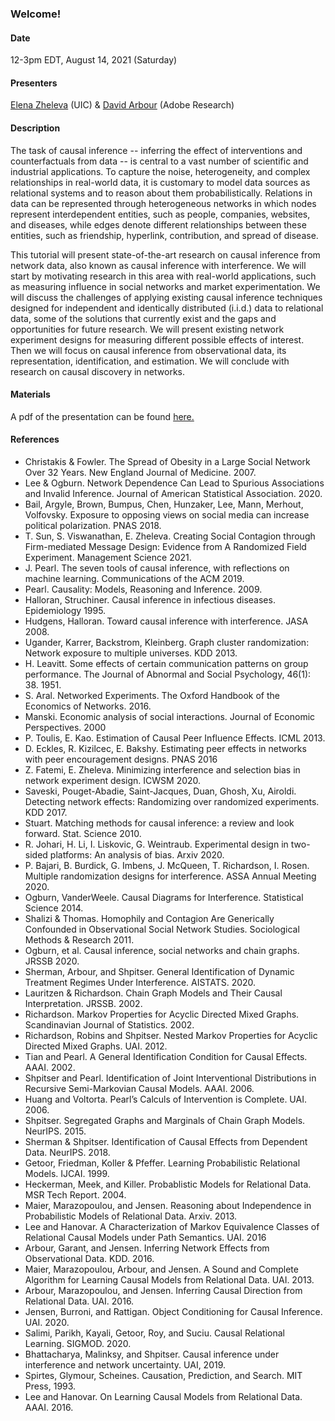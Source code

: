 ### Welcome!

<h4>Date</h4>

12-3pm EDT, August 14, 2021 (Saturday)

<h4>Presenters</h4>

<a href="https://www.cs.uic.edu/~elena/">Elena Zheleva</a>  (UIC) & <a href="https://darbour.github.io">David Arbour</a> (Adobe Research)

<h4>Description</h4>

The task of causal inference -- inferring the effect of interventions and counterfactuals from data -- is central to a vast number of scientific and industrial applications. To capture the noise, heterogeneity, and complex relationships in real-world data, it is customary to model data sources as relational systems and to reason about them probabilistically. Relations in data can be represented through heterogeneous networks in which nodes represent interdependent entities, such as people, companies, websites, and diseases, while edges denote different relationships between these entities, such as friendship, hyperlink, contribution, and spread of disease. <br>

This tutorial will present state-of-the-art research on causal inference from network data, also known as causal inference with interference. We will start by motivating research in this area with real-world applications, such as measuring influence in social networks and market experimentation. We will discuss the challenges of applying existing causal
inference techniques designed for independent and identically distributed (i.i.d.) data to relational data, some of the solutions that currently exist and the gaps and opportunities for future research. We will present existing network experiment designs for measuring different possible effects of interest. Then we will focus on causal inference from observational data, its representation, identification, and estimation. We will conclude with research on causal discovery in networks.

<h4>Materials</h4>

A pdf of the presentation can be found <a href="KDD2021-Tutorial.pdf">here.</a>

<h4>References</h4>

* Christakis & Fowler. The Spread of Obesity in a Large Social Network Over 32 Years. New England Journal of Medicine. 2007.
* Lee & Ogburn. Network Dependence Can Lead to Spurious Associations and Invalid Inference. Journal of American Statistical Association. 2020.
* Bail, Argyle, Brown, Bumpus, Chen, Hunzaker, Lee, Mann, Merhout, Volfovsky. Exposure to opposing views on social media can increase political polarization. PNAS 2018.
* T. Sun, S. Viswanathan, E. Zheleva. Creating Social Contagion through Firm-mediated Message Design: Evidence from A Randomized Field Experiment. Management Science 2021.
* J. Pearl. The seven tools of causal inference, with reflections on machine learning. Communications of the ACM 2019.
* Pearl. Causality: Models, Reasoning and Inference. 2009.
* Halloran, Struchiner. Causal inference in infectious diseases. Epidemiology 1995.
* Hudgens, Halloran. Toward causal inference with interference. JASA 2008.
* Ugander, Karrer, Backstrom, Kleinberg. Graph cluster randomization: Network exposure to multiple universes. KDD 2013.
* H. Leavitt. Some effects of certain communication patterns on group performance. The Journal of Abnormal and Social Psychology, 46(1): 38. 1951.
* S. Aral. Networked Experiments. The Oxford Handbook of the Economics of Networks. 2016.
* Manski. Economic analysis of social interactions. Journal of Economic Perspectives. 2000  
* P. Toulis, E. Kao. Estimation of Causal Peer Influence Effects. ICML 2013.
* D. Eckles, R. Kizilcec, E. Bakshy. Estimating peer effects in networks with peer encouragement designs. PNAS 2016
* Z. Fatemi, E. Zheleva. Minimizing interference and selection bias in network experiment design. ICWSM 2020.
* Saveski, Pouget-Abadie, Saint-Jacques, Duan, Ghosh, Xu, Airoldi. Detecting network effects: Randomizing over randomized experiments. KDD 2017.
* Stuart. Matching methods for causal inference: a review and look forward. Stat. Science 2010.
* R. Johari, H. Li, I. Liskovic, G. Weintraub. Experimental design in two-sided platforms: An analysis of bias. Arxiv 2020.
* P. Bajari, B. Burdick, G. Imbens, J. McQueen, T. Richardson, I. Rosen. Multiple randomization designs for interference. ASSA Annual Meeting 2020. 
* Ogburn, VanderWeele. Causal Diagrams for Interference. Statistical Science 2014.
* Shalizi & Thomas. Homophily and Contagion Are Generically Confounded in Observational Social Network Studies. Sociological Methods & Research 2011.
* Ogburn, et al. Causal inference, social networks and chain graphs. JRSSB 2020.
* Sherman, Arbour, and Shpitser. General Identification of Dynamic Treatment Regimes Under Interference. AISTATS. 2020.
* Lauritzen & Richardson. Chain Graph Models and Their Causal Interpretation. JRSSB. 2002.
* Richardson. Markov Properties for Acyclic Directed Mixed Graphs. Scandinavian Journal of Statistics. 2002.
* Richardson, Robins and Shpitser. Nested Markov Properties for Acyclic Directed Mixed Graphs. UAI. 2012.
* Tian and Pearl. A General Identification Condition for Causal Effects. AAAI. 2002.
* Shpitser and Pearl. Identification of Joint Interventional Distributions in Recursive Semi-Markovian Causal Models. AAAI. 2006.
* Huang and Voltorta. Pearl’s Calculs of Intervention is Complete. UAI. 2006.
* Shpitser. Segregated Graphs and Marginals of Chain Graph Models. NeurIPS. 2015.
* Sherman & Shpitser. Identification of Causal Effects from Dependent Data. NeurIPS. 2018.
* Getoor, Friedman, Koller & Pfeffer. Learning Probabilistic Relational Models. IJCAI. 1999.
* Heckerman, Meek, and Killer. Probablistic Models for Relational Data. MSR Tech Report. 2004.
* Maier, Marazopoulou, and Jensen. Reasoning about Independence in Probabilistic Models of Relational Data. Arxiv. 2013.
* Lee and Hanovar. A Characterization of Markov Equivalence Classes of Relational Causal Models under Path Semantics. UAI. 2016
* Arbour, Garant, and Jensen. Inferring Network Effects from Observational Data. KDD. 2016.
* Maier, Marazopoulou, Arbour, and Jensen. A Sound and Complete Algorithm for Learning Causal Models from Relational Data. UAI. 2013.
* Arbour, Marazopoulou, and Jensen. Inferring Causal Direction from Relational Data. UAI. 2016.
* Jensen, Burroni, and Rattigan. Object Conditioning for Causal Inference. UAI. 2020.
* Salimi, Parikh, Kayali, Getoor, Roy, and Suciu. Causal Relational Learning. SIGMOD. 2020.
* Bhattacharya, Malinksy, and Shpitser. Causal inference under interference and network uncertainty. UAI, 2019.
* Spirtes, Glymour, Scheines. Causation, Prediction, and Search. MIT Press, 1993.
* Lee and Hanovar. On Learning Causal Models from Relational Data. AAAI. 2016.



